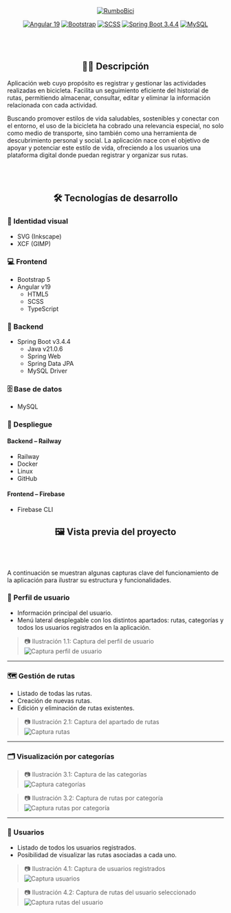 <div align="center">
  <a href="https://rumbobici-7807d.web.app/home">
    <img src="doc/img/logo2color-rumbobici-300x150.png" alt="RumboBici">
  </a>

[![Angular 19](https://img.shields.io/badge/Angular_19-DD0031?style=for-the-badge&logo=angular&logoColor=white&labelColor=333333)](https://angular.dev/)
[![Bootstrap](https://img.shields.io/badge/Bootstrap_5-7952B3?style=for-the-badge&logo=bootstrap&logoColor=white&labelColor=333333)](https://getbootstrap.com/)
[![SCSS](https://img.shields.io/badge/SCSS-CC6699?style=for-the-badge&logo=sass&logoColor=white&labelColor=333333)](https://sass-lang.com/)
[![Spring Boot 3.4.4](https://img.shields.io/badge/Spring_Boot_3.4.4-6DB33F?style=for-the-badge&logo=spring-boot&logoColor=white&labelColor=333333)](https://spring.io/projects/spring-boot)
[![MySQL](https://img.shields.io/badge/MySQL-4479A1?style=for-the-badge&logo=mysql&logoColor=white&labelColor=333333)](https://www.mysql.com/)

</br></br>

##  🚴‍♂️  Descripción
</div>
Aplicación web cuyo propósito es registrar y gestionar las actividades realizadas en bicicleta. Facilita un seguimiento eficiente del historial de rutas, permitiendo almacenar, consultar, editar y eliminar la información relacionada con cada actividad.

</br>

Buscando promover estilos de vida saludables, sostenibles y conectar con el entorno, el uso de la bicicleta ha cobrado una relevancia especial, no solo como medio de transporte, sino también como una herramienta de descubrimiento personal y social. 
La aplicación nace con el objetivo de apoyar y potenciar este estilo de vida, ofreciendo a los usuarios una plataforma digital donde puedan registrar y organizar sus rutas. 

</br></br>

<div align="center">

## 🛠️ Tecnologías de desarrollo
</div>

### 🎨 Identidad visual
- SVG (Inkscape)
- XCF (GIMP)

### 💻 Frontend
- Bootstrap 5
- Angular v19
  - HTML5
  - SCSS
  - TypeScript

### 🔧 Backend
- Spring Boot v3.4.4
  - Java v21.0.6
  - Spring Web
  - Spring Data JPA
  - MySQL Driver

### 🗄️ Base de datos
- MySQL

### 🚀 Despliegue

#### Backend – Railway
- Railway
- Docker
- Linux
- GitHub 

#### Frontend – Firebase
- Firebase CLI

<div align="center">

## 🖼️ Vista previa del proyecto
</div>

</br></br>

A continuación se muestran algunas capturas clave del funcionamiento de la aplicación para ilustrar su estructura y funcionalidades.

### 👤 Perfil de usuario
- Información principal del usuario.
- Menú lateral desplegable con los distintos apartados: rutas, categorías y todos los usuarios registrados en la aplicación.

> 📷 Ilustración 1.1: Captura del perfil de usuario  
![Captura perfil de usuario](doc/img/screen-perfil-git.png)

---

### 🗺️ Gestión de rutas
- Listado de todas las rutas.
- Creación de nuevas rutas.
- Edición y eliminación de rutas existentes.

> 📷 Ilustración 2.1: Captura del apartado de rutas  
![Captura rutas](doc/img/screen-rutas.png)

---

### 🗂️ Visualización por categorías

> 📷 Ilustración 3.1: Captura de las categorías  
![Captura categorías](doc/img/screen-categorias-git.png)

> 📷 Ilustración 3.2: Captura de rutas por categoría  
![Captura rutas por categoría](doc/img/screen-rutas-categoria-git.png)

---

### 👥 Usuarios
- Listado de todos los usuarios registrados.
- Posibilidad de visualizar las rutas asociadas a cada uno.

> 📷 Ilustración 4.1: Captura de usuarios registrados  
![Captura usuarios](doc/img/screen-usuarios-regitrados-git.png)

> 📷 Ilustración 4.2: Captura de rutas del usuario seleccionado  
![Captura rutas del usuario](doc/img/screen-rutas-usuarios-regitrados-git.png)
